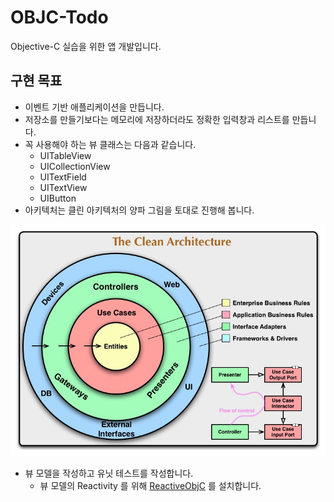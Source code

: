 # OBJC-Todo

Objective-C 실습을 위한 앱 개발입니다.

## 구현 목표

* 이벤트 기반 애플리케이션을 만듭니다.
* 저장소를 만들기보다는 메모리에 저장하더라도 정확한 입력창과 리스트를 만듭니다.
* 꼭 사용해야 하는 뷰 클래스는 다음과 같습니다. 
  - UITableView
  - UICollectionView
  - UITextField
  - UITextView
  - UIButton
* 아키텍처는 클린 아키텍처의 양파 그림을 토대로 진행해 봅니다.

![CleanArchitecture](./Assets.xcassets/CleanArchitecture.imageset/CleanArchitecture.jpg)

* 뷰 모델을 작성하고 유닛 테스트를 작성합니다.
  - 뷰 모델의 Reactivity 를 위해 [ReactiveObjC](https://github.com/ReactiveCocoa/ReactiveObjC) 를 설치합니다.